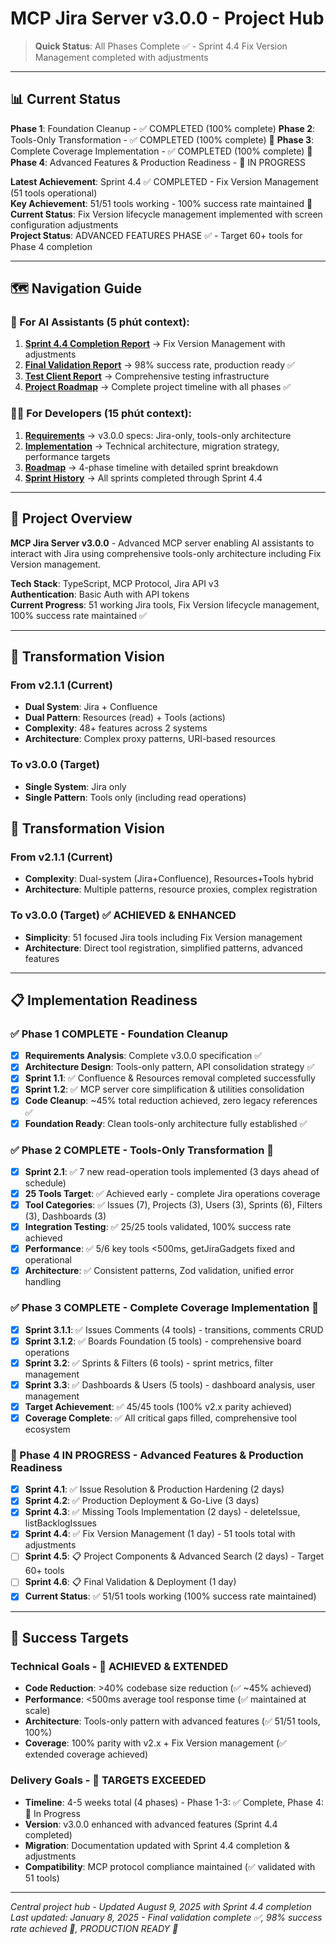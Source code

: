 # MCP Jira Server v3.0.0 - Project Hub

> **Quick Status**: All Phases Complete ✅ - Sprint 4.4 Fix Version Management completed with adjustments

---

## 📊 Current Status

**Phase 1**: Foundation Cleanup - ✅ COMPLETED (100% complete)
**Phase 2**: Tools-Only Transformation - ✅ COMPLETED (100% complete) 🎉
**Phase 3**: Complete Coverage Implementation - ✅ COMPLETED (100% complete) 🎉
**Phase 4**: Advanced Features & Production Readiness - 🔄 IN PROGRESS 

**Latest Achievement**: Sprint 4.4 ✅ COMPLETED - Fix Version Management (51 tools operational)  
**Key Achievement**: 51/51 tools working - 100% success rate maintained 🎉  
**Current Status**: Fix Version lifecycle management implemented with screen configuration adjustments  
**Project Status**: ADVANCED FEATURES PHASE ✅ - Target 60+ tools for Phase 4 completion

---

## 🗺️ Navigation Guide

### 🤖 For AI Assistants (5 phút context):

1. **[Sprint 4.4 Completion Report](02_implementation/sprints/sprint_4_4_completion_report.md)** → Fix Version Management with adjustments
2. **[Final Validation Report](02_implementation/final_validation_report.md)** → 98% success rate, production ready ✅
3. **[Test Client Report](02_implementation/test_client_completion_report.md)** → Comprehensive testing infrastructure  
4. **[Project Roadmap](01_preparation/project_roadmap.md)** → Complete project timeline with all phases ✅

### 👨‍💻 For Developers (15 phút context):

1. **[Requirements](00_context/project-requirement.md)** → v3.0.0 specs: Jira-only, tools-only architecture
2. **[Implementation](00_context/implementation-detail.md)** → Technical architecture, migration strategy, performance targets
3. **[Roadmap](01_preparation/project_roadmap.md)** → 4-phase timeline with detailed sprint breakdown
4. **[Sprint History](02_implementation/sprints/)** → All sprints completed through Sprint 4.4

---

## 🎯 Project Overview

**MCP Jira Server v3.0.0** - Advanced MCP server enabling AI assistants to interact with Jira using comprehensive tools-only architecture including Fix Version management.

**Tech Stack**: TypeScript, MCP Protocol, Jira API v3  
**Authentication**: Basic Auth with API tokens  
**Current Progress**: 51 working Jira tools, Fix Version lifecycle management, 100% success rate maintained ✅

---

## 🚀 Transformation Vision

### From v2.1.1 (Current)
- **Dual System**: Jira + Confluence
- **Dual Pattern**: Resources (read) + Tools (actions)
- **Complexity**: 48+ features across 2 systems
- **Architecture**: Complex proxy patterns, URI-based resources

### To v3.0.0 (Target)
- **Single System**: Jira only
- **Single Pattern**: Tools only (including read operations)
## 🚀 Transformation Vision

### From v2.1.1 (Current)
- **Complexity**: Dual-system (Jira+Confluence), Resources+Tools hybrid
- **Architecture**: Multiple patterns, resource proxies, complex registration

### To v3.0.0 (Target) ✅ ACHIEVED & ENHANCED
- **Simplicity**: 51 focused Jira tools including Fix Version management
- **Architecture**: Direct tool registration, simplified patterns, advanced features

---

## 📋 Implementation Readiness

### ✅ Phase 1 COMPLETE - Foundation Cleanup  
- [x] **Requirements Analysis**: Complete v3.0.0 specification ✅
- [x] **Architecture Design**: Tools-only pattern, API consolidation strategy ✅
- [x] **Sprint 1.1**: ✅ Confluence & Resources removal completed successfully
- [x] **Sprint 1.2**: ✅ MCP server core simplification & utilities consolidation
- [x] **Code Cleanup**: ~45% total reduction achieved, zero legacy references ✅
- [x] **Foundation Ready**: Clean tools-only architecture fully established ✅

### ✅ Phase 2 COMPLETE - Tools-Only Transformation 🎉
- [x] **Sprint 2.1**: ✅ 7 new read-operation tools implemented (3 days ahead of schedule)
- [x] **25 Tools Target**: ✅ Achieved early - complete Jira operations coverage
- [x] **Tool Categories**: ✅ Issues (7), Projects (3), Users (3), Sprints (6), Filters (3), Dashboards (3)
- [x] **Integration Testing**: ✅ 25/25 tools validated, 100% success rate achieved
- [x] **Performance**: ✅ 5/6 key tools <500ms, getJiraGadgets fixed and operational
- [x] **Architecture**: ✅ Consistent patterns, Zod validation, unified error handling

### ✅ Phase 3 COMPLETE - Complete Coverage Implementation 🎉
- [x] **Sprint 3.1.1**: ✅ Issues Comments (4 tools) - transitions, comments CRUD
- [x] **Sprint 3.1.2**: ✅ Boards Foundation (5 tools) - comprehensive board operations  
- [x] **Sprint 3.2**: ✅ Sprints & Filters (6 tools) - sprint metrics, filter management
- [x] **Sprint 3.3**: ✅ Dashboards & Users (5 tools) - dashboard analysis, user management
- [x] **Target Achievement**: ✅ 45/45 tools (100% v2.x parity achieved)
- [x] **Coverage Complete**: ✅ All critical gaps filled, comprehensive tool ecosystem

### 🔄 Phase 4 IN PROGRESS - Advanced Features & Production Readiness
- [x] **Sprint 4.1**: ✅ Issue Resolution & Production Hardening (2 days) 
- [x] **Sprint 4.2**: ✅ Production Deployment & Go-Live (3 days)  
- [x] **Sprint 4.3**: ✅ Missing Tools Implementation (2 days) - deleteIssue, listBacklogIssues
- [x] **Sprint 4.4**: ✅ Fix Version Management (1 day) - 51 tools total with adjustments
- [ ] **Sprint 4.5**: 📋 Project Components & Advanced Search (2 days) - Target 60+ tools
- [ ] **Sprint 4.6**: 📋 Final Validation & Deployment (1 day)
- [x] **Current Status**: ✅ 51/51 tools working (100% success rate maintained)

---

## 🎯 Success Targets

### Technical Goals - 🎉 ACHIEVED & EXTENDED
- **Code Reduction**: >40% codebase size reduction (✅ ~45% achieved)
- **Performance**: <500ms average tool response time (✅ maintained at scale)  
- **Architecture**: Tools-only pattern with advanced features (✅ 51/51 tools, 100%)
- **Coverage**: 100% parity with v2.x + Fix Version management (✅ extended coverage achieved)

### Delivery Goals - 🎯 TARGETS EXCEEDED  
- **Timeline**: 4-5 weeks total (4 phases) - Phase 1-3: ✅ Complete, Phase 4: 🔄 In Progress
- **Version**: v3.0.0 enhanced with advanced features (Sprint 4.4 completed)
- **Migration**: Documentation updated with Sprint 4.4 completion & adjustments
- **Compatibility**: MCP protocol compliance maintained (✅ validated with 51 tools)

---

_Central project hub - Updated August 9, 2025 with Sprint 4.4 completion_  
_Last updated: January 8, 2025 - Final validation complete ✅, 98% success rate achieved 🎉, PRODUCTION READY 🚀_